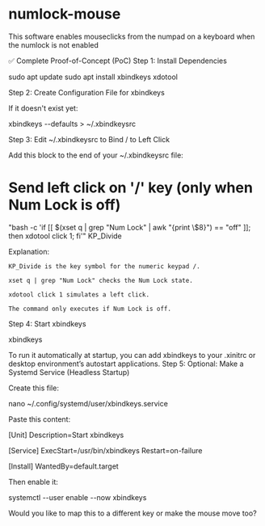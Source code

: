 # numlock-mouse

This software enables mouseclicks from the numpad on a keyboard when the numlock is not enabled

✅ Complete Proof-of-Concept (PoC)
Step 1: Install Dependencies

sudo apt update
sudo apt install xbindkeys xdotool

Step 2: Create Configuration File for xbindkeys

If it doesn't exist yet:

xbindkeys --defaults > ~/.xbindkeysrc

Step 3: Edit ~/.xbindkeysrc to Bind / to Left Click

Add this block to the end of your ~/.xbindkeysrc file:

# Send left click on '/' key (only when Num Lock is off)
"bash -c 'if [[ $(xset q | grep "Num Lock" | awk \"{print \\$8}\") == \"off\" ]]; then xdotool click 1; fi'"
  KP_Divide

Explanation:

    KP_Divide is the key symbol for the numeric keypad /.

    xset q | grep "Num Lock" checks the Num Lock state.

    xdotool click 1 simulates a left click.

    The command only executes if Num Lock is off.

Step 4: Start xbindkeys

xbindkeys

To run it automatically at startup, you can add xbindkeys to your .xinitrc or desktop environment’s autostart applications.
Step 5: Optional: Make a Systemd Service (Headless Startup)

Create this file:

nano ~/.config/systemd/user/xbindkeys.service

Paste this content:

[Unit]
Description=Start xbindkeys

[Service]
ExecStart=/usr/bin/xbindkeys
Restart=on-failure

[Install]
WantedBy=default.target

Then enable it:

systemctl --user enable --now xbindkeys

Would you like to map this to a different key or make the mouse move too?


